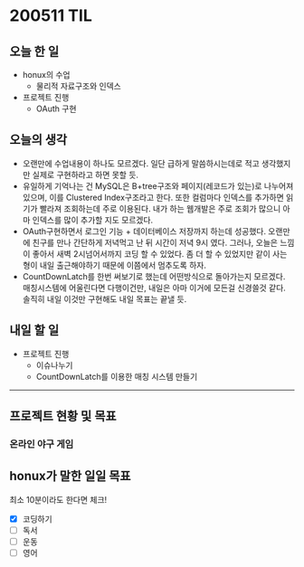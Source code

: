 # 200511 TIL

## 오늘 한 일

- honux의 수업
  - 물리적 자료구조와 인덱스
- 프로젝트 진행
  - OAuth 구현

## 오늘의 생각

- 오랜만에 수업내용이 하나도 모르겠다. 일단 급하게 말씀하시는데로 적고 생각했지만 실제로 구현하라고 하면 못할 듯.
- 유일하게 기억나는 건 MySQL은 B+tree구조와 페이지(레코드가 있는)로 나누어져있으며, 이를 Clustered Index구조라고 한다. 또한 컬럼마다 인덱스를 추가하면 읽기가 빨라져 조회하는데 주로 이용된다. 내가 하는 웹개발은 주로 조회가 많으니 아마 인덱스를 많이 추가할 지도 모르겠다.
- OAuth구현하면서 로그인 기능 + 데이터베이스 저장까지 하는데 성공했다. 오랜만에 친구를 만나 간단하게 저녁먹고 난 뒤 시간이 저녁 9시 였다. 그러나, 오늘은 느낌이 좋아서 새벽 2시넘어서까지 코딩 할 수 있었다. 좀 더 할 수 있었지만 같이 사는 형이 내일 출근해야하기 때문에 이쯤에서 멈추도록 하자.
- CountDownLatch를 한번 써보기로 했는데 어떤방식으로 돌아가는지 모르겠다. 매칭시스템에 어울린다면 다행이건만, 내일은 아마 이거에 모든걸 신경쓸것 같다. 솔직히 내일 이것만 구현해도 내일 목표는 끝낼 듯.

## 내일 할 일

- 프로젝트 진행
  - 이슈나누기
  - CountDownLatch를 이용한 매칭 시스템 만들기

------

## 프로젝트 현황 및 목표

### 온라인 야구 게임

## honux가 말한 일일 목표

최소 10분이라도 한다면 체크!

- [x] 코딩하기
- [ ] 독서
- [ ] 운동
- [ ] 영어